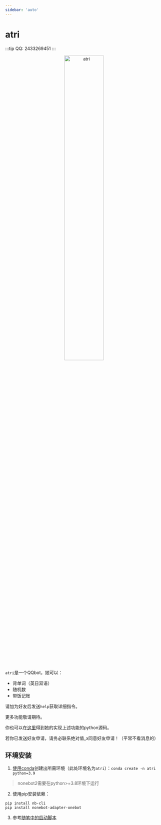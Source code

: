 ```yaml
---
sidebar: 'auto'
---
```


# atri
:::tip QQ: 2433269451
:::
<div style="text-align: center; ">
<img alt="atri" src="https://cdn.staticaly.com/gh/lxl66566/lxl66566.github.io/images/farraginous/atri.jpg"  width="50%" height="50%">
</div>

`atri`是一个QQbot，她可以：

* 背单词（英日双语）
* 随机数
* 带饭记账

请加为好友后发送`help`获取详细指令。

更多功能敬请期待。

你也可以在[这里](https://github.com/lxl66566/primary-atri-bot-plugins)得到她的实现上述功能的python源码。

<!-- （注：在一段<span class="heimu" title="你知道的太多了">很长很长很长很长的</span>时间里，atri在平常时段不会上线。有需要的请联系作者。）<span class="heimu" title="你知道的太多了">*（其实就是没钱买云服务器啦！）*</span> -->

若你已发送好友申请，请务必联系绝对值_x同意好友申请！（平常不看消息的）
## 环境安装
1. [使用conda](../coding/python.md#创建环境)创建出所需环境（此处环境名为`atri`）：`conda create -n atri python=3.9`
> nonebot2需要在python>=3.8环境下运行
2. 使用pip安装依赖：
```
pip install nb-cli
pip install nonebot-adapter-onebot
```
3. 参考[随笔中的启动脚本](../essay.md#_2022-05-06)